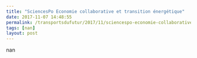 ```yaml
---
title: "SciencesPo Economie collaborative et transition énergétique"
date: 2017-11-07 14:48:55
permalink: /transportsdufutur/2017/11/sciencespo-economie-collaborative-et-transition-energetique.html
tags: [nan]
layout: post
---
```


nan
